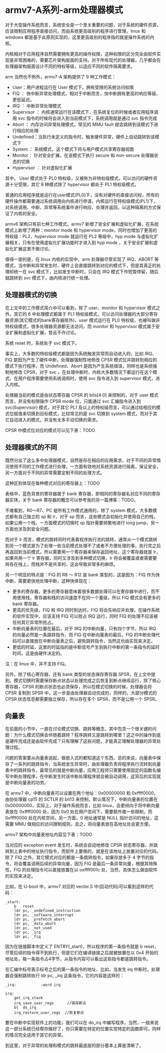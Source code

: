 # armv7-A系列-arm处理器模式
对于大型操作系统而言，系统安全是一个至关重要的问题，对于系统的硬件资源，应该限制应用程序直接访问，而由系统更高级别的程序进行管理，linux 和 windows 都是基于此原则实现的，这里更高级别的程序指的就是操作系统的内核。  

内核相对于应用程序自然需要拥有更高的操作权限，这种权限的区分完全由软件实现是非常困难的，需要芯片架构层面的支持。对于所有现代的处理器，几乎都会在处理器架构层面设计不同的特权等级，以适应不同的软件隔离要求。  

arm 当然也不例外，armv7-A 架构提供了 9 种工作模式：
* User：用户进程运行在 User 模式下，拥有受限的系统访问权限
* FIQ ： 快中断异常处理模式，相对于中断而言，快中断拥有更高的响应等级、更低延迟。
* IRQ ： 中断异常处理模式
* Supervisor ： 内核通常运行在该模式下，在系统复位的时候或者应用程序调用 svc 指令的时候将会进入到当前模式下，系统调用就是通过 svc 指令完成
* Abort ： 内存访问异常处理模式，常见的 MMU fault 就会跳转到该模式下进行相应的处理
* Undefined：当执行未定义的指令时，触发硬件异常，硬件上自动跳转到该模式下
* System ： 系统模式，这个模式下将与用户模式共享寄存器视图
* Monitor： 针对安全扩展，在该模式下执行 secure 和 non-secure 处理器状态的切换
* Hypervisor ： 针对虚拟化扩展

其中， User 模式处于 PL0 特权级，又被称为非特权级模式，可以访问的硬件资源十分受限，其它 8 种模式除了 hypervisor 都处于 PL1 特权级模式。

普通的应用程序就是运行在user模式(PL0)下，没有对硬件的直接访问权，所有的硬件操作都需要通过系统调用向内核进行申请，内核运行在特权级模式(PL1)下，对系统调用、中断、异常等系统事件进行响应、处理并返回，以这种隔离的方式保证了内核的安全。   

armv6 架构只有前七种工作模式，armv7 新增了安全扩展和虚拟化扩展，在系统模式上新增了两种：monitor mode 和 hypervisor mode，同时也增加了更高的特权级：PL2，hypervisor mode 就运行在 PL2 等级中，hyp mode 与虚拟化扩展相关，只有在使用虚拟化扩展功能时才进入到 hyp mode ，关于安全扩展和虚拟化扩展这里不做讨论。

值得一提的是，在 linux 内核的实现中，arm 处理器尽管实现了 IRQ、ABORT 等模式，当中断和异常发生时，硬件上会直接跳转到对应的模式下，但是其真正的处理却统一在 svc 模式下，比如发生中断时，只会在 IRQ 模式下作短暂停留，随后就跳转到 svc 模式下，由内核进行统一处理。



## 处理器模式的切换
在上文中的工作模式简介中可以看到，除了 user、monitor 和 hypervisor 模式之外，其它的 6 中处理模式都属于 PL1 特权级模式，可以访问处理器的大部分寄存器资源(其它模式的bank寄存器除外)，user 模式运行在 PL0 特权级，也被叫做非特权级模式，很多处理器资源都无法访问，而 monitor 和 hypervisor 模式属于安全扩展和虚拟化扩展，暂且不作讨论。  

系统 reset 时，系统处于 svc 模式下。  

事实上，大多数的特权级模式都是因为系统触发异常而自动进入的，比如 IRQ、FIQ 是因为产生了硬件中断，处理器强制性地修改 CPSR 模式位并跳转到相应的模式下执行程序，而 Undefined、Abort 是因为产生系统错误，同样也是系统强制地修改 CPSR，对于 svc ，在处理中断时，内核大多数情况下都运行在这个模式，在用户程序需要使用系统调用时，使用 svc 指令进入到 supervisor 模式，进入内核。  

处理器当前的模式是由状态寄存器 CPSR 的 bits[4:0] 来控制的，对于 user 模式而言，并没有权限操作 CPSR mode 位，只能通过 svc 汇编指令进入到 svc(Supervisor) 模式，对于其它 PL1 及以上的特权级而言，可以通过给相应的模式位赋值来切换到目标模式，比较常见的是 svc 切换到 system 模式，而对于其它自动进入的模式，并没有太多手动切换的需求。   

CPSR 中模式位对应的模式可以见下表：TODO  

## 处理器模式的不同
既然分出了这么多中处理器模式，自然是存在相应的应用需求，对于不同的异常情况使用不同的工作模式进行处理，一方面有效地对系统资源进行隔离，保证安全，另一方面对于不同的异常需要定制不同的处理方式。  

这种区别体现在每种模式对应的寄存器上：TODO

表格中，蓝色背景的寄存器属于 bank 寄存器，即相同的寄存器名对应不同的寄存器实体，关于 bank 寄存器的概念可以参考我的另一篇博客：TODO。  

不难看到，R0～R7、PC 是所有工作模式通用的，除了 system 模式，大多数模式都有自己独立的 sp 和 lr，对于 sp 而言，这些模式会初始化并使用自己的栈，如果公用一个栈，一方面模式的切换时 sp 指针需要频繁地进行 long jump，另一方面也涉及到安全问题。  

而对于 lr 而言，模式的跳转同时代表着程序执行流的跳转，通常从一个模式跳转到另一个模式是为了处理一些当前模式处理不了或者不方便处理的事，执行完之后再返回到当前模式，所以需要用一个寄存器来保存返回地址，这个寄存器就是 lr，如果共用一个 lr 寄存器，同时又涉及到多种模式切换，lr 将会被覆盖或者需要要转存在栈上，而栈并不是共享的，这会导致非常多的麻烦。

另一个明显的特点是：FIQ 的 R8 ～ R12 是 bank 类型的，这是因为：FIQ 作为快中断，需要更快地处理中断，这种快体现在：
* 更多的寄存器，更多的寄存器意味着很多数据处理可以在寄存器中进行，而不用使用栈，寄存器和栈的访问速度不在同一个量级，所以 FIQ 模式会有更多的 bank 寄存器。  
* 更高的优先级，FIQ 和 IRQ 同时到达时，FIQ 将会先响应并处理，在操作系统的软件实现中，应该支持 FIQ 可以抢占 IRQ 运行，同时 FIQ 的处理不应该被任何其它异常所抢占。  
* 中断向量表的位置在最后，对于 IRQ 的中断向量，只有四个字节，所以 IRQ 的向量必然是一条跳转指令，而 FIQ 在中断向量表的最后，FIQ 的中断处理代码可以直接放在中断向量表之后，避免跳转指令，当然这也由实现来决定。  
* 更低的时延，这里的时延指的是中断信号产生到执行中断的第一条指令的延时时间，这是由硬件决定的。  

注：在 linux 中，并不支持 FIQ。

另外，除了核心寄存器，还有 bank 类型的状态保存寄存器 SPSR，在上文中提到，模式切换时需要保存断点状态以处理完成之后恢复到断点继续运行，除了核心寄存器，CPSR 的断点状态也必须保存，所以在模式切换的时候，处理器会将 CPSR 复制到 SPSR 中，这一步是由处理器自动完成的，同样的，大部分模式的 CPSR 状态信息都需要独立保存，所以存在多个 SPSR，而不是公用一个 SPSR。  


## 向量表
在前面的小节中，一直在讨论模式切换、跳转等概念，其中包含一个很关键的问题：为什么模式切换会伴随着跳转？程序跳转又是跳转到哪里？这之中的操作到底是硬件完成还是由软件完成？只有理解了这些问题，才能真正理解处理器的异常处理过程。  

问题的答案要从向量表说起，做嵌入式的都知道这个东西，总的来说，向量表中保存了一系列的跳转指令，当系统发生异常时，由处理器负责将程序执行流转到向量表中的跳转指令，最常见的就是中断向量，应用工程师只需要使用固定的函数名编写中断处理程序，在中断发生时该中断处理程序就会被自动调用，这背后的实现就是中断向量表的功劳。  

在 armv7 中，中断向量表可以设置在两个地址：0x00000000 和 0xffff0000，由协处理器 cp15 的 SCTLR 的 bit13 来控制，默认情况下，中断向量表的位置在 0x00000000，实际上，对于操作系统而言，比如 linux，会更倾向于将中断向量表放在 0xffff0000 处，因为 0x0 处在用户空间下，需要额外做一些限制，而 0xffff0000 处在内核空间，另一方面，0 地址通常是 NULL 指针访问的地址，这需要 MMU 做相应的访问限制规则，总之，将向量表放在高地址处会更方便。  

armv7 架构中向量表地址内容见下表：TODO

当对应的 exception event 发生时，系统会自动地修改 CPSR 状态寄存器，并跳转到上表中的地址执行指令，而软件上要做的，就是在该地址上放置对应的代码，除了 FIQ 之外，其它模式对应的都是一条跳转指令，如果存放多于 4 字节的指令，将会覆盖调用后续的异常向量，因为 FIQ 是最后一条异常向量，根据其特殊性，FIQ 的处理指令可以直接放置在以 oxffff001c 处，当然，具体怎么做由软件的实现来决定。  

比如，在 U-boot 中，armv7 对应的 vector.S 中(启动代码)可以看到这样的代码：

```
_start:
    b	reset
    ldr	pc, _undefined_instruction
    ldr	pc, _software_interrupt
    ldr	pc, _prefetch_abort
    ldr	pc, _data_abort
    ldr	pc, _not_used
    ldr	pc, _irq
    ldr	pc, _fiq
```
因为在链接脚本中定义了 ENTRY(_start)，所以程序的第一条指令就是 b reset，尽管后续的指令得不到执行，但是它们在编译链接之后就被放置在以 0x4 开始的地址处，每一条指令占4字节，从指令内容可以看出这些指令都是跳转指令。   

在汇编中标号表示标号之后的第一条指令的地址，比如，当发生 irq 中断时，处理器会强制跳转执行 ldr pc, _irq 这条指令，它的内容是这样的：

```
_irq:			.word irq

irq:
	get_irq_stack
	irq_save_user_regs      //保存断点
	bl	do_irq
	irq_restore_user_regs  //恢复断点
```

要在中断中实现软件上的功能，我们可以在 do_irq 中编写程序，当然，一般来说这一部分系统已经帮你做好了，你只需要在特定的位置实现特定的函数即可。同样的情况完全适用于其它的异常。   




到这里，对于异常的处理和模式的跳转最底层的部分基本上算是清晰了。  




